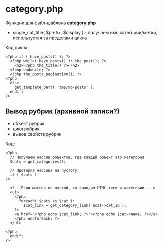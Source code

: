 # category.php
Функции для файл-шаблона **category.php**

- single_cat_title( $prefix, $display ) - получаем имя категории/метки, используется за пределами цикла

Код цикла:

    <?php if ( have_posts() ): ?>
      <?php while( have_posts() ): the_post(); ?>
        <h2><?php the_title() ?></h2> 
      <?php endwhile; ?>
      <?php the_posts_pagination(); ?>
    <?php 
      else:
        get_template_part( 'tmp/no-posts' );
      endif;
    ?>

## Вывод рубрик (архивной записи?)
- объект рубрик
- цикл рубрик
- вывод свойств рубрик

Код:

    <?php
      // Получаем массив объектов, где каждый объект это категория
      $cats = get_categories();

      // Проверка массива на пустоту
      if ( $cats ):
    ?>

      <!-- Если массив не пустой, то выводим HTML-теги и категории. -->
      <ul>
        <?php 
          foreach( $cats as $cat ):
            $cat_link = get_category_link( $cat->cat_ID );
        ?>
        <a href="<?php echo $cat_link; ?>"><?php echo $cat->name; ?></a>
        <?php endforeach; ?>
      </ul>

    <?php
      endif;
    ?>
